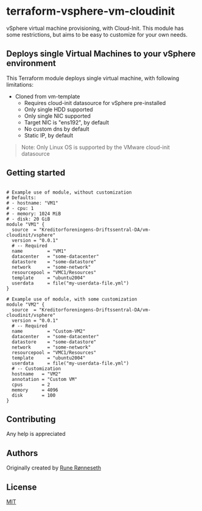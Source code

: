 # terraform-vsphere-vm-cloudinit

vSphere virtual machine provisioning, with Cloud-Init. This module has some restrictions,
but aims to be easy to customize for your own needs.

## Deploys single Virtual Machines to your vSphere environment

This Terraform module deploys single virtual machine, with following limitations:

- Cloned from vm-template
  - Requires cloud-init datasource for vSphere pre-installed
  - Only single HDD supported
  - Only single NIC supported
  - Target NIC is "ens192", by default
  - No custom dns by default
  - Static IP, by default

> Note: Only Linux OS is supported by the VMware cloud-init datasource

## Getting started

```hcl

# Example use of module, without customization
# Defaults:
# - hostname: "VM1"
# - cpu: 1
# - memory: 1024 MiB
# - disk: 20 GiB
module "VM1" {
  source  = "Kreditorforeningens-Driftssentral-DA/vm-cloudinit/vsphere"
  version = "0.0.1"
  # -- Required
  name         = "VM1"
  datacenter   = "some-datacenter"
  datastore    = "some-datastore"
  network      = "some-network"
  resourcepool = "VMC1/Resources"
  template     = "ubuntu2004"
  userdata     = file("my-userdata-file.yml")
}

# Example use of module, with some customization
module "VM2" {
  source  = "Kreditorforeningens-Driftssentral-DA/vm-cloudinit/vsphere"
  version = "0.0.1"
  # -- Required
  name         = "Custom-VM2"
  datacenter   = "some-datacenter"
  datastore    = "some-datastore"
  network      = "some-network"
  resourcepool = "VMC1/Resources"
  template     = "ubuntu2004"
  userdata     = file("my-userdata-file.yml")
  # -- Customization
  hostname   = "VM2"
  annotation = "Custom VM"
  cpus       = 2
  memory     = 4096
  disk       = 100
}

```

## Contributing

Any help is appreciated

## Authors

Originally created by [Rune Rønneseth](https://github.com/runeron)

## License

[MIT](LICENSE)